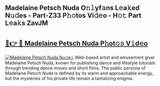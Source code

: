 ## Madelaine Petsch Nuda O𝚗𝚕yf𝚊ns L𝚎a𝚔ed N𝚞𝚍es - Part-Z33 P𝚑𝚘tos Vi𝚍𝚎o - H𝚘𝚝 Part L𝚎a𝚔s ZavJM

# <h2><a href="http://kfbppin.oniu.top/?m=Madelaine+Petsch+Nuda">🔗👉 🔴 Madelaine Petsch Nuda P𝚑ot𝚘𝚜 V𝚒d𝚎o</a></h2>

[![Madelaine Petsch Nuda Nu𝚍e𝚜](https://i.imgur.com/0qMVB7G.gif)](http://kfbppin.oniu.top/?m=Madelaine+Petsch+Nuda)
Web-based artist and amusement giver Madelaine Petsch Nuda, known for publishing dance and lifestyle tutorials through trending dance moves and short films. The public persona of Madelaine Petsch Nuda is defined by its warm and approachable energy, but the mysteries of his private life remain a tantalizing enigma.  
